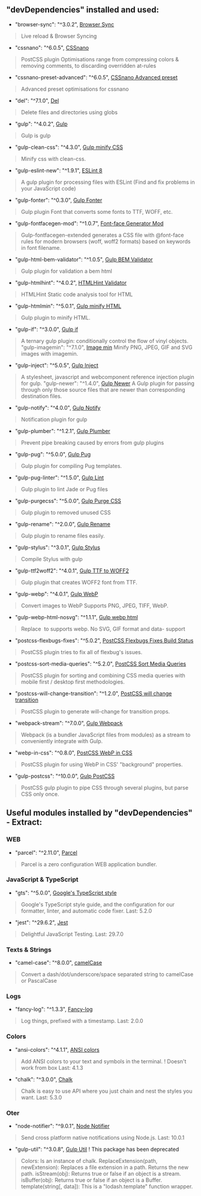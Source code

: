 ## "devDependencies" installed and used:
* "browser-sync": "^3.0.2", [Browser Sync](https://www.npmjs.com/package/browser-sync)
> Live reload & Browser Syncing
* "cssnano": "^6.0.5", [CSSnano](https://www.npmjs.com/package/cssnano)
> PostCSS plugin Optimisations range from compressing colors & removing comments, to discarding overridden at-rules
* "cssnano-preset-advanced": "^6.0.5", [CSSnano Advanced preset](https://www.npmjs.com/package/cssnano-preset-advanced)
> Advanced preset optimisations for cssnano
* "del": "^7.1.0", [Del](https://www.npmjs.com/package/del)
> Delete files and directories using globs
* "gulp": "^4.0.2", [Gulp](https://www.npmjs.com/package/gulp)
> Gulp is gulp
* "gulp-clean-css": "^4.3.0", [Gulp minify CSS](https://www.npmjs.com/package/gulp-clean-css)
> Minify css with clean-css.
* "gulp-eslint-new": "^1.9.1", [ESLint 8](https://www.npmjs.com/package/gulp-eslint-new)
> A gulp plugin for processing files with ESLint (Find and fix problems in your JavaScript code)
* "gulp-fonter": "^0.3.0", [Gulp Fonter](https://www.npmjs.com/package/gulp-fonter)
> Gulp plugin Font that converts some fonts to TTF, WOFF, etc.
* "gulp-fontfacegen-mod": "^1.0.7", [Font-face Generator Mod](https://www.npmjs.com/package/gulp-fontfacegen-mod)
> Gulp-fontfacegen-extended generates a CSS file with @font-face rules for modern browsers (woff, woff2 formats) based on keywords in font filename.
* "gulp-html-bem-validator": "^1.0.5", [Gulp BEM Validator](https://www.npmjs.com/package/gulp-html-bem-validator)
> Gulp plugin for validation a bem html
* "gulp-htmlhint": "^4.0.2", [HTMLHint Validator](https://www.npmjs.com/package/gulp-htmlhint)
> HTMLHint Static code analysis tool for HTML
* "gulp-htmlmin": "^5.0.1", [Gulp minify HTML](https://www.npmjs.com/package/gulp-htmlmin)
> Gulp plugin to minify HTML.
* "gulp-if": "^3.0.0", [Gulp if](https://www.npmjs.com/package/gulp-if)
> A ternary gulp plugin: conditionally control the flow of vinyl objects.
"gulp-imagemin": "^7.1.0", [Image min](https://www.npmjs.com/package/gulp-imagemin)
> Minify PNG, JPEG, GIF and SVG images with imagemin.
* "gulp-inject": "^5.0.5", [Gulp Inject](https://www.npmjs.com/package/gulp-inject#gulp-inject)
> A stylesheet, javascript and webcomponent reference injection plugin for gulp.
"gulp-newer": "^1.4.0", [Gulp Newer](https://www.npmjs.com/package/gulp-newer)
> A Gulp plugin for passing through only those source files that are newer than corresponding destination files.
* "gulp-notify": "^4.0.0", [Gulp Notify](https://www.npmjs.com/package/gulp-notify)
> Notification plugin for gulp
* "gulp-plumber": "^1.2.1", [Gulp Plumber](https://www.npmjs.com/package/gulp-plumber)
> Prevent pipe breaking caused by errors from gulp plugins
* "gulp-pug": "^5.0.0", [Gulp Pug](https://www.npmjs.com/package/gulp-pug)
> Gulp plugin for compiling Pug templates.
* "gulp-pug-linter": "^1.5.0", [Gulp Lint](https://www.npmjs.com/package/gulp-pug-linter)
> Gulp plugin to lint Jade or Pug files
* "gulp-purgecss": "^5.0.0", [Gulp Purge CSS](https://www.npmjs.com/package/gulp-purgecss)
> Gulp plugin to removed unused CSS
* "gulp-rename": "^2.0.0", [Gulp Rename](https://www.npmjs.com/package/gulp-rename)
> Gulp plugin to rename files easily.
* "gulp-stylus": "^3.0.1", [Gulp Stylus](https://www.npmjs.com/package/gulp-stylus)
> Compile Stylus with gulp
* "gulp-ttf2woff2": "^4.0.1", [Gulp TTF to WOFF2](https://www.npmjs.com/package/gulp-ttf2woff2)
> Gulp plugin that creates WOFF2 font from TTF.
* "gulp-webp": "^4.0.1", [Gulp WebP](https://www.npmjs.com/package/gulp-webp)
> Convert images to WebP Supports PNG, JPEG, TIFF, WebP.
* "gulp-webp-html-nosvg": "^1.1.1", [Gulp webp html](https://www.npmjs.com/package/gulp-webp-html-nosvg)
> Replace <img> to <picture> supports webp. No SVG, GIF format and data- support
* "postcss-flexbugs-fixes": "^5.0.2", [PostCSS Flexbugs Fixes Build Status](https://www.npmjs.com/package/postcss-flexbugs-fixes)
> PostCSS plugin tries to fix all of flexbug's issues.
* "postcss-sort-media-queries": "^5.2.0", [PostCSS Sort Media Queries](https://www.npmjs.com/package/postcss-sort-media-queries)
> PostCSS plugin for sorting and combining CSS media queries with mobile first / desktop first methodologies.
* "postcss-will-change-transition": "^1.2.0", [PostCSS will change transition](https://www.npmjs.com/package/postcss-will-change-transition)
> PostCSS plugin to generate will-change for transition props.
* "webpack-stream": "^7.0.0", [Gulp Webpack](https://www.npmjs.com/package/webpack-stream)
> Webpack (is a bundler JavaScript files from modules) as a stream to conveniently integrate with Gulp.
* "webp-in-css": "^0.8.0", [PostCSS WebP in CSS](https://www.npmjs.com/package/webp-in-css)
> PostCSS plugin for using WebP in CSS' "background" properties.


* "gulp-postcss": "^10.0.0", [Gulp PostCSS](https://www.npmjs.com/package/gulp-postcss)
> PostCSS gulp plugin to pipe CSS through several plugins, but parse CSS only once.

## Useful modules installed by "devDependencies" - Extract:

### WEB
* "parcel": "^2.11.0", [Parcel](https://www.npmjs.com/package/parcel)
>Parcel is a zero configuration WEB application bundler.

### JavaScript & TypeScript
* "gts": "^5.0.0", [Google's TypeScript style](https://www.npmjs.com/package/gts)
> Google's TypeScript style guide, and the configuration for our formatter, linter, and automatic code fixer.
> Last: 5.2.0
* "jest": "^29.6.2", [Jest](https://www.npmjs.com/package/jest)
> Delightful JavaScript Testing.
> Last: 29.7.0

### Texts & Strings
* "camel-case": "^8.0.0", [camelCase](https://www.npmjs.com/package/camelcase)
> Convert a dash/dot/underscore/space separated string to camelCase or PascalCase

### Logs
* "fancy-log": "^1.3.3", [Fancy-log](https://www.npmjs.com/package/fancy-log)
> Log things, prefixed with a timestamp.
> Last: 2.0.0

### Colors
* "ansi-colors": "^4.1.1", [ANSI colors](https://www.npmjs.com/package/ansi-colors)
> Add ANSI colors to your text and symbols in the terminal.
! Doesn't work from box
> Last: 4.1.3
* "chalk": "^3.0.0", [Chalk](https://www.npmjs.com/package/chalk)
> Chalk is easy to use API where you just chain and nest the styles you want.
> Last: 5.3.0

### Oter
* "node-notifier": "^9.0.1", [Node Notifier](https://www.npmjs.com/package/node-notifier)
> Send cross platform native notifications using Node.js.
> Last: 10.0.1
* "gulp-util": "^3.0.8", [Gulp Util](https://www.npmjs.com/package/gulp-util)
! This package has been deprecated
> Colors: Is an instance of chalk.
> ReplaceExtension(path, newExtension): Replaces a file extension in a path. Returns the new path.
> isStream(obj): Returns true or false if an object is a stream.
> isBuffer(obj): Returns true or false if an object is a Buffer.
> template(string[, data]): This is a "lodash.template" function wrapper.
